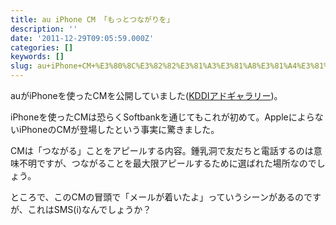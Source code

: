 ```yaml
---
title: au iPhone CM 「もっとつながりを」
description: ''
date: '2011-12-29T09:05:59.000Z'
categories: []
keywords: []
slug: au+iPhone+CM+%E3%80%8C%E3%82%82%E3%81%A3%E3%81%A8%E3%81%A4%E3%81%AA%E3%81%8C%E3%82%8A%E3%82%92%E3%80%8D
---
```

auがiPhoneを使ったCMを公開していました([KDDIアドギャラリー](http://www.kddi.com/ad/index.html?bid=we_au_pn_0046#/cm/iphone/motto_tsunagariwo/))。

iPhoneを使ったCMは恐らくSoftbankを通じてもこれが初めて。AppleによらないiPhoneのCMが登場したという事実に驚きました。

CMは「つながる」ことをアピールする内容。鍾乳洞で友だちと電話するのは意味不明ですが、つながることを最大限アピールするために選ばれた場所なのでしょう。

ところで、このCMの冒頭で「メールが着いたよ」っていうシーンがあるのですが、これはSMS(i)なんでしょうか？